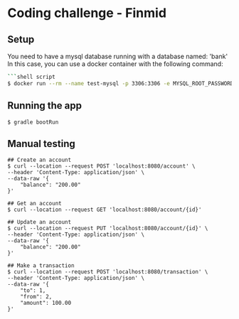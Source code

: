 # Coding challenge - Finmid

## Setup

You need to have a mysql database running with a database named: 'bank' 
In this case, you can use a docker container with the following command:

```bash
```shell script
$ docker run --rm --name test-mysql -p 3306:3306 -e MYSQL_ROOT_PASSWORD=123456 -e MYSQL_DATABASE=bank -d mysql:latest
```

## Running the app

```shell script
$ gradle bootRun 
```

## Manual testing

```shell script
## Create an account
$ curl --location --request POST 'localhost:8080/account' \
--header 'Content-Type: application/json' \
--data-raw '{
	"balance": "200.00"
}'

## Get an account
$ curl --location --request GET 'localhost:8080/account/{id}'

## Update an account
$ curl --location --request PUT 'localhost:8080/account/{id}' \
--header 'Content-Type: application/json' \
--data-raw '{
	"balance": "200.00"
}'

## Make a transaction
$ curl --location --request POST 'localhost:8080/transaction' \
--header 'Content-Type: application/json' \
--data-raw '{
	"to": 1, 
	"from": 2, 
	"amount": 100.00
}'

```
